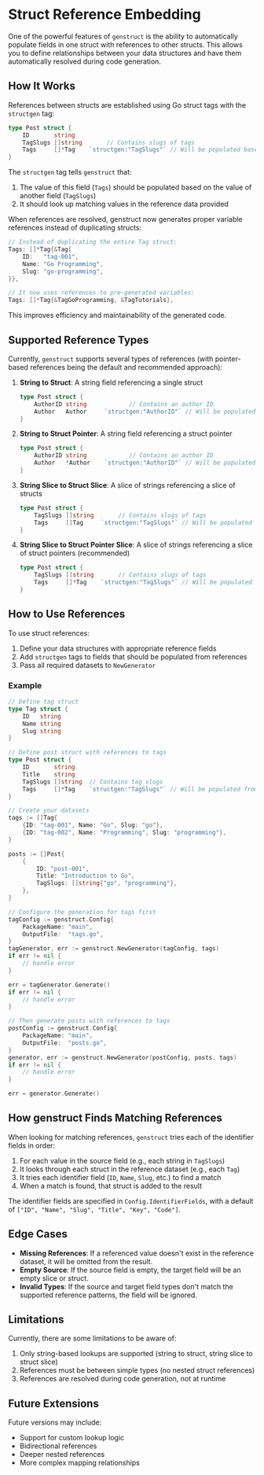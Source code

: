 # Struct Reference Embedding

One of the powerful features of `genstruct` is the ability to automatically populate fields in one struct with references to other structs. This allows you to define relationships between your data structures and have them automatically resolved during code generation.

## How It Works

References between structs are established using Go struct tags with the `structgen` tag:

```go
type Post struct {
    ID       string    
    TagSlugs []string       // Contains slugs of tags
    Tags     []*Tag    `structgen:"TagSlugs"` // Will be populated based on TagSlugs
}
```

The `structgen` tag tells `genstruct` that:

1. The value of this field (`Tags`) should be populated based on the value of another field (`TagSlugs`)
2. It should look up matching values in the reference data provided

When references are resolved, genstruct now generates proper variable references instead of duplicating structs:

```go
// Instead of duplicating the entire Tag struct:
Tags: []*Tag{&Tag{
    ID:   "tag-001",
    Name: "Go Programming",
    Slug: "go-programming",
}},

// It now uses references to pre-generated variables:
Tags: []*Tag{&TagGoProgramming, &TagTutorials},
```

This improves efficiency and maintainability of the generated code.

## Supported Reference Types

Currently, `genstruct` supports several types of references (with pointer-based references being the default and recommended approach):

1. **String to Struct**: A string field referencing a single struct
   ```go
   type Post struct {
       AuthorID string            // Contains an author ID
       Author   Author     `structgen:"AuthorID"` // Will be populated from AuthorID
   }
   ```

2. **String to Struct Pointer**: A string field referencing a struct pointer
   ```go
   type Post struct {
       AuthorID string            // Contains an author ID
       Author   *Author    `structgen:"AuthorID"` // Will be populated from AuthorID
   }
   ```

3. **String Slice to Struct Slice**: A slice of strings referencing a slice of structs
   ```go
   type Post struct {
       TagSlugs []string       // Contains slugs of tags
       Tags     []Tag     `structgen:"TagSlugs"` // Will be populated as a slice of Tags
   }
   ```

4. **String Slice to Struct Pointer Slice**: A slice of strings referencing a slice of struct pointers (recommended)
   ```go
   type Post struct {
       TagSlugs []string       // Contains slugs of tags
       Tags     []*Tag    `structgen:"TagSlugs"` // Will be populated as a slice of Tag pointers
   }
   ```

## How to Use References

To use struct references:

1. Define your data structures with appropriate reference fields
2. Add `structgen` tags to fields that should be populated from references
3. Pass all required datasets to `NewGenerator`

### Example

```go
// Define tag struct
type Tag struct {
    ID   string
    Name string
    Slug string
}

// Define post struct with references to tags
type Post struct {
    ID       string
    Title    string
    TagSlugs []string  // Contains tag slugs
    Tags     []*Tag    `structgen:"TagSlugs"` // Will be populated from TagSlugs
}

// Create your datasets
tags := []Tag{
    {ID: "tag-001", Name: "Go", Slug: "go"},
    {ID: "tag-002", Name: "Programming", Slug: "programming"},
}

posts := []Post{
    {
        ID: "post-001", 
        Title: "Introduction to Go",
        TagSlugs: []string{"go", "programming"},
    },
}

// Configure the generation for tags first
tagConfig := genstruct.Config{
    PackageName: "main",
    OutputFile:  "tags.go",
}
tagGenerator, err := genstruct.NewGenerator(tagConfig, tags)
if err != nil {
    // handle error
}

err = tagGenerator.Generate()
if err != nil {
    // handle error
}

// Then generate posts with references to tags
postConfig := genstruct.Config{
    PackageName: "main", 
    OutputFile:  "posts.go",
}
generator, err := genstruct.NewGenerator(postConfig, posts, tags)
if err != nil {
    // handle error
}

err = generator.Generate()
```

## How genstruct Finds Matching References

When looking for matching references, `genstruct` tries each of the identifier fields in order:

1. For each value in the source field (e.g., each string in `TagSlugs`)
2. It looks through each struct in the reference dataset (e.g., each `Tag`)
3. It tries each identifier field (`ID`, `Name`, `Slug`, etc.) to find a match
4. When a match is found, that struct is added to the result

The identifier fields are specified in `Config.IdentifierFields`, with a default of `["ID", "Name", "Slug", "Title", "Key", "Code"]`.

## Edge Cases

- **Missing References**: If a referenced value doesn't exist in the reference dataset, it will be omitted from the result.
- **Empty Source**: If the source field is empty, the target field will be an empty slice or struct.
- **Invalid Types**: If the source and target field types don't match the supported reference patterns, the field will be ignored.

## Limitations

Currently, there are some limitations to be aware of:

1. Only string-based lookups are supported (string to struct, string slice to struct slice)
2. References must be between simple types (no nested struct references)
3. References are resolved during code generation, not at runtime

## Future Extensions

Future versions may include:

- Support for custom lookup logic
- Bidirectional references
- Deeper nested references
- More complex mapping relationships